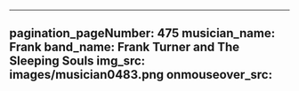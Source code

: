 ------
pagination_pageNumber: 475
musician_name: Frank
band_name: Frank Turner and The Sleeping Souls
img_src: images/musician0483.png
onmouseover_src: 
------